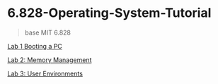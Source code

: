 # 6.828-Operating-System-Tutorial

> base MIT 6.828 

[Lab 1 Booting a PC](./lab-report/lab1.md)

[Lab 2: Memory Management](./lab-report/lab2.md)

[Lab 3: User Environments](./lab-report/lab3.md)


